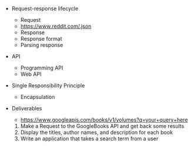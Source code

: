* Request-response lifecycle
  * Request
  * https://www.reddit.com/.json
  * Response
  * Response format
  * Parsing response
* API
  * Programming API
  * Web API
* Single Responsibility Principle
  * Encapsulation

* Deliverables
  * https://www.googleapis.com/books/v1/volumes?q=your+query+here
  1. Make a Request to the GoogleBooks API and get back some results
  2. Display the titles, author names, and description for each book
  3. Write an application that takes a search term from a user
